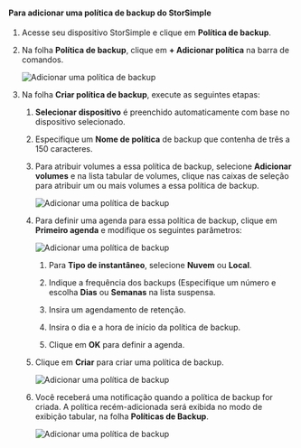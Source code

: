 <!--author=alkohli last changed: 02/10/17-->

#### Para adicionar uma política de backup do StorSimple
<a id="to-add-a-storsimple-backup-policy" class="xliff"></a>

1. Acesse seu dispositivo StorSimple e clique em **Política de backup**.

2. Na folha **Política de backup**, clique em **+ Adicionar política** na barra de comandos.
   
    ![Adicionar uma política de backup](./media/storsimple-8000-add-backup-policy-u2/addbupol1.png)

3. Na folha **Criar política de backup**, execute as seguintes etapas:
   
   1. **Selecionar dispositivo** é preenchido automaticamente com base no dispositivo selecionado.
   
   2. Especifique um **Nome de política** de backup que contenha de três a 150 caracteres.
       
   3. Para atribuir volumes a essa política de backup, selecione **Adicionar volumes** e na lista tabular de volumes, clique nas caixas de seleção para atribuir um ou mais volumes a essa política de backup.

       ![Adicionar uma política de backup](./media/storsimple-8000-add-backup-policy-u2/addbupol2.png)

   4. Para definir uma agenda para essa política de backup, clique em **Primeiro agenda** e modifique os seguintes parâmetros:

       ![Adicionar uma política de backup](./media/storsimple-8000-add-backup-policy-u2/addbupol3.png)

       1. Para **Tipo de instantâneo**, selecione **Nuvem** ou **Local**.

       2. Indique a frequência dos backups (Especifique um número e escolha **Dias** ou **Semanas** na lista suspensa.

       3. Insira um agendamento de retenção.

       4. Insira o dia e a hora de início da política de backup.

       5. Clique em **OK** para definir a agenda.

   5. Clique em **Criar** para criar uma política de backup.

       ![Adicionar uma política de backup](./media/storsimple-8000-add-backup-policy-u2/addbupol4.png)
   
   6. Você receberá uma notificação quando a política de backup for criada. A política recém-adicionada será exibida no modo de exibição tabular, na folha **Políticas de Backup**.

       ![Adicionar uma política de backup](./media/storsimple-8000-add-backup-policy-u2/addbupol7.png)

